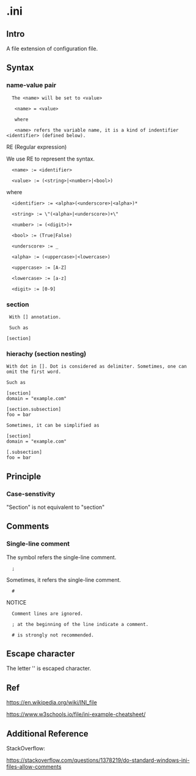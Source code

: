 # .ini
## Intro
A file extension of configuration file.
## Syntax
### name-value pair

      The <name> will be set to <value>
      
       <name> = <value>

       where 
       
       <name> refers the variable name, it is a kind of indentifier <identifier> (defined below).

RE (Regular expression) 

We use RE to represent the syntax.

      <name> := <identifier>

      <value> := (<string>|<number>|<bool>)

where 

      <identifier> := <alpha>(<underscore>|<alpha>)*

      <string> := \"(<alpha>|<underscore>)+\"
      
      <number> := (<digit>)+

      <bool> := (True|False)
      
      <underscore> := _

      <alpha> := (<uppercase>|<lowercase>)

      <uppercase> := [A-Z]

      <lowercase> := [a-z]

      <digit> := [0-9]

### section

     With [] annotation.

     Such as 
     
    [section]

### hierachy (section nesting)

    With dot in []. Dot is considered as delimiter. Sometimes, one can omit the first word.

    Such as 

    [section]
    domain = "example.com"
    
    [section.subsection]
    foo = bar

    Sometimes, it can be simplified as 

    [section]
    domain = "example.com"
    
    [.subsection]
    foo = bar
        
## Principle
### Case-senstivity

"Section" is not equivalent to "section"

## Comments
### Single-line comment

The symbol refers the single-line comment.
      
      ;

Sometimes, it refers the single-line comment.

      #

NOTICE
      
      Comment lines are ignored.

      ; at the beginning of the line indicate a comment. 

      # is strongly not recommended.



## Escape character

The letter '\' is escaped character.

## Ref
https://en.wikipedia.org/wiki/INI_file

https://www.w3schools.io/file/ini-example-cheatsheet/

## Additional Reference
StackOverflow:

https://stackoverflow.com/questions/1378219/do-standard-windows-ini-files-allow-comments
##
